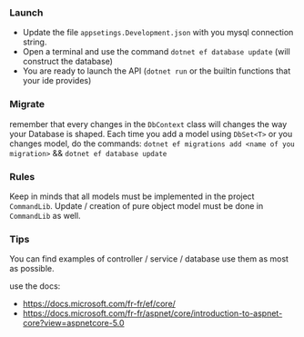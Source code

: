 ### Launch

- Update the file `appsetings.Development.json` with you mysql connection string.
- Open a terminal and use the command `dotnet ef database update` (will construct the database)
- You are ready to launch the API (`dotnet run` or the builtin functions that your ide provides)

### Migrate

remember that every changes in the `DbContext` class will changes the way your Database is shaped.
Each time you add a model using `DbSet<T>` or you changes model, do the commands: 
`dotnet ef migrations add <name of you migration>` && `dotnet ef database update`

### Rules

Keep in minds that all models must be implemented in the project `CommandLib`.
Update / creation of pure object model must be done in `CommandLib` as well.

### Tips

You can find examples of controller / service / database use them as most as possible.

use the docs:
- https://docs.microsoft.com/fr-fr/ef/core/
- https://docs.microsoft.com/fr-fr/aspnet/core/introduction-to-aspnet-core?view=aspnetcore-5.0